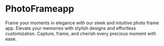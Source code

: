 # PhotoFrameapp
 Frame your moments in elegance with our sleek and intuitive photo frame app. Elevate your memories with stylish designs and effortless customization. Capture, frame, and cherish every precious moment with ease.
